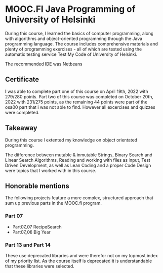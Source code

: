 # MOOC.FI Java Programming of University of Helsinki

During this course, I learned the basics of computer programming, along with algorithms and object-oriented programming through the Java programming language. The course includes comprehensive materials and plenty of programming exercises - all of which are tested using the automatic testing service Test My Code of University of Helsinki.

The recommended IDE was Netbeans

## Certificate
I was able to complete part one of this course on April 19th, 2022 with 279/280 points.
Part two of this course was completed on October 20th, 2022 with 231/275 points, as the remaining 44 points were part of the osa00 part that i was not able to find. However all excercises and quizzes were completed.

## Takeaway

During this course I extented my knowledge on object orientated programming. 

The difference between mutable & inmutable Strings, Binary Search and Linear Search Algorithms, Reading and working with files as input, Test Driven Development, as well as Lean Coding and a proper Code Design were topics that I worked with in this course. 

## Honorable mentions

The following projects feature a more complex, structured approach that sum up previous parts in the MOOC.fi program.

### Part 07
* Part07_07 RecipeSearch 
* Part07_08 Big Year 

### Part 13 and Part 14
These use deprecated libraries and were therefor not on my topmost index of my priority list.
As the course itself is deprecated it is understandable that these libraries were selected.
